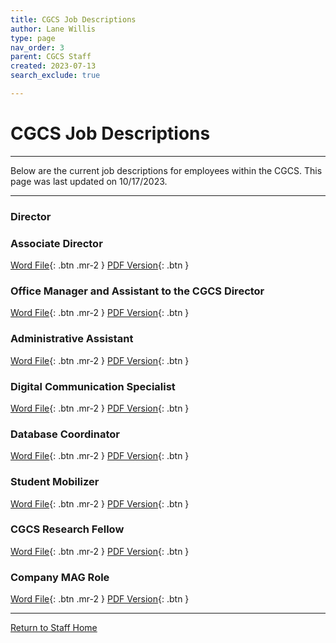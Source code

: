 ```yaml
---
title: CGCS Job Descriptions
author: Lane Willis
type: page
nav_order: 3
parent: CGCS Staff
created: 2023-07-13
search_exclude: true

---
```


# CGCS Job Descriptions

---

Below are the current job descriptions for employees within the CGCS. This page was last updated on 10/17/2023.

---

### Director




### Associate Director

[Word File](/files/job-descriptions/assistant-director/Associate%20Director%20of%20the%20CGCS_08.2023.docx){: .btn .mr-2 }
[PDF Version](/files/job-descriptions/assistant-director/Associate%20Director%20of%20the%20CGCS_08.2023.pdf){: .btn }

### Office Manager and Assistant to the CGCS Director

[Word File](/files/job-descriptions/office-manager/Assistant%20to%20the%20Director%20Office%20Manager.docx){: .btn .mr-2 }
[PDF Version](/files/job-descriptions/office-manager/Assistant%20to%20the%20Director%20Office%20Manager.pdf){: .btn }

### Administrative Assistant

[Word File](/files/job-descriptions/admin-assitant-to-director/ADMINISTRATIVE%20ASSISTANT%20TO%20DIRECTOR%20AND%20GENERAL%20OFFICE.docx){: .btn .mr-2 }
[PDF Version](/files/job-descriptions/admin-assitant-to-director/ADMINISTRATIVE%20ASSISTANT%20TO%20DIRECTOR%20AND%20GENERAL%20OFFICE.pdf){: .btn }

### Digital Communication Specialist

[Word File](/files/job-descriptions/digital-communications-specialist/Digital%20Communication%20Specialist.docx){: .btn .mr-2 }
[PDF Version](/files/job-descriptions/digital-communications-specialist/Digital%20Communication%20Specialist.pdf){: .btn }

### Database Coordinator

[Word File](/files/job-descriptions/database-coordinator/Database%20Coordinator.docx){: .btn .mr-2 }
[PDF Version](/files/job-descriptions/database-coordinator/Database%20Coordinator.pdf){: .btn }

### Student Mobilizer

[Word File](/files/job-descriptions/student-mobilizer/Student%20Mobilizer.docx){: .btn .mr-2 }
[PDF Version](/files/job-descriptions/student-mobilizer/Student%20Mobilizer.pdf){: .btn }

### CGCS Research Fellow

[Word File](/files/job-descriptions/missions-fellow/CGCS%20Missions%20Fellow%20Job%20Description.docx){: .btn .mr-2 }
[PDF Version](/files/job-descriptions/missions-fellow/CGCS%20Missions%20Fellow%20Job%20Description.pdf){: .btn }

### Company MAG Role

[Word File](/files/job-descriptions/company-mag-role/Company%20MAG%20Role%20Job%20Description.docx){: .btn .mr-2 }
[PDF Version](/files/job-descriptions/company-mag-role/Company%20MAG%20Role%20Job%20Description.pdf){: .btn }

---

[Return to Staff Home](/staff)